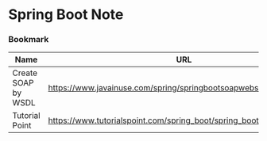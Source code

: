 # Spring Boot Note

### Bookmark
Name | URL
--- | ---
Create SOAP by WSDL | https://www.javainuse.com/spring/springbootsoapwebservice
Tutorial Point | https://www.tutorialspoint.com/spring_boot/spring_boot_scheduling.htm
